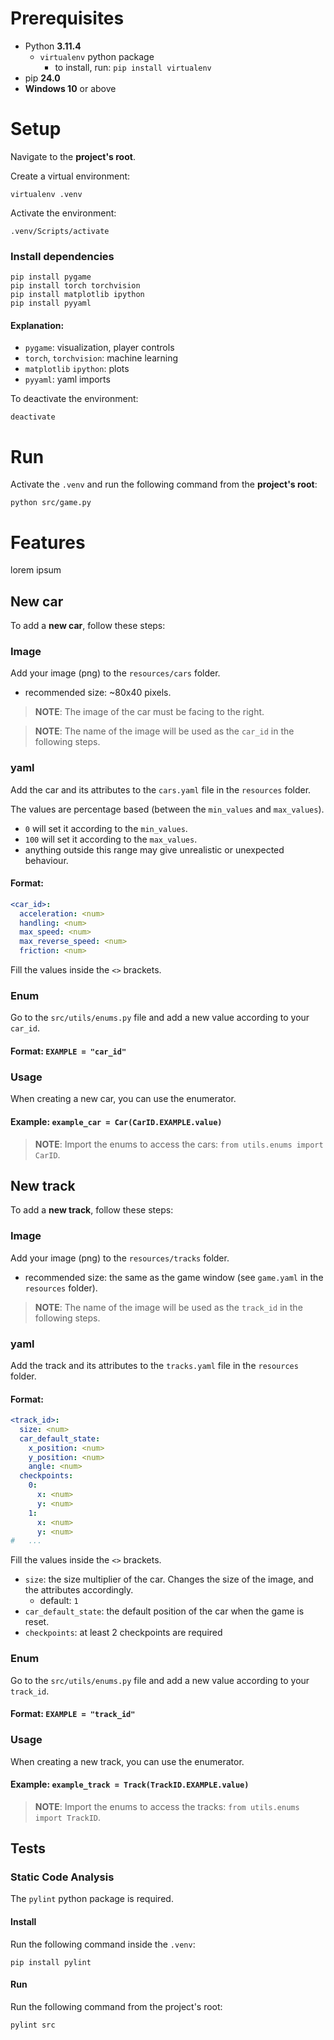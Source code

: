 # Prerequisites

* Python **3.11.4**
  * `virtualenv` python package
    * to install, run: `pip install virtualenv`
* pip **24.0**
* **Windows 10** or above

# Setup

Navigate to the **project's root**.

Create a virtual environment:
```shell
virtualenv .venv
```

Activate the environment:
```shell
.venv/Scripts/activate
```

### Install dependencies

```shell
pip install pygame
pip install torch torchvision
pip install matplotlib ipython
pip install pyyaml
```

#### Explanation:

* `pygame`: visualization, player controls
* `torch`, `torchvision`: machine learning
* `matplotlib` `ipython`: plots
* `pyyaml`: yaml imports

To deactivate the environment:
```shell
deactivate
```

# Run

Activate the `.venv` and run the following command from the **project's root**:

```shell
python src/game.py
```

# Features

lorem ipsum

## New car

To add a **new car**, follow these steps:

### Image

Add your image (png) to the `resources/cars` folder.

* recommended size: ~80x40 pixels.

> **NOTE**: The image of the car must be facing to the right.

> **NOTE**: The name of the image will be used as the `car_id` in the following steps.

### yaml

Add the car and its attributes to the `cars.yaml` file in the `resources` folder.

The values are percentage based (between the `min_values` and `max_values`).

* `0` will set it according to the `min_values`.
* `100` will set it according to the `max_values`.
* anything outside this range may give unrealistic or unexpected behaviour.

#### Format:

```yaml
<car_id>:
  acceleration: <num>
  handling: <num>
  max_speed: <num>
  max_reverse_speed: <num>
  friction: <num>
```

Fill the values inside the `<>` brackets.

### Enum

Go to the `src/utils/enums.py` file and add a new value according to your `car_id`.

#### Format: `EXAMPLE = "car_id"`

### Usage

When creating a new car, you can use the enumerator.

#### Example: `example_car = Car(CarID.EXAMPLE.value)`

> **NOTE**: Import the enums to access the cars: `from utils.enums import CarID`.

## New track

To add a **new track**, follow these steps:

### Image

Add your image (png) to the `resources/tracks` folder.

* recommended size: the same as the game window (see `game.yaml` in the `resources` folder).

> **NOTE**: The name of the image will be used as the `track_id` in the following steps.

### yaml

Add the track and its attributes to the `tracks.yaml` file in the `resources` folder.

#### Format:

```yaml
<track_id>:
  size: <num>
  car_default_state:
    x_position: <num>
    y_position: <num>
    angle: <num>
  checkpoints:
    0:
      x: <num>
      y: <num>
    1:
      x: <num>
      y: <num>
#   ...
```

Fill the values inside the `<>` brackets.

* `size`: the size multiplier of the car. Changes the size of the image, and the attributes accordingly.
  * default: `1`
* `car_default_state`: the default position of the car when the game is reset.
* `checkpoints`: at least 2 checkpoints are required

### Enum

Go to the `src/utils/enums.py` file and add a new value according to your `track_id`.

#### Format: `EXAMPLE = "track_id"`

### Usage

When creating a new track, you can use the enumerator.

#### Example: `example_track = Track(TrackID.EXAMPLE.value)`

 > **NOTE**: Import the enums to access the tracks: `from utils.enums import TrackID`.

## Tests

### Static Code Analysis

The `pylint` python package is required.

#### Install

Run the following command inside the `.venv`:

```shell
pip install pylint
```

#### Run

Run the following command from the project's root:

```shell
pylint src
```
